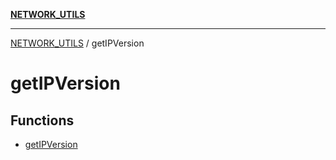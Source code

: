 [**NETWORK_UTILS**](../README.md)

***

[NETWORK_UTILS](../README.md) / getIPVersion

# getIPVersion

## Functions

- [getIPVersion](functions/getIPVersion.md)
